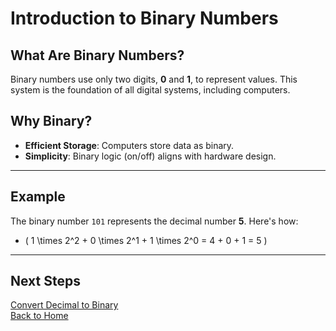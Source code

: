 # Introduction to Binary Numbers  

## What Are Binary Numbers?  
Binary numbers use only two digits, **0** and **1**, to represent values. This system is the foundation of all digital systems, including computers.

## Why Binary?  
- **Efficient Storage**: Computers store data as binary.  
- **Simplicity**: Binary logic (on/off) aligns with hardware design.

---

## Example  
The binary number `101` represents the decimal number **5**. Here's how:  
- \( 1 \times 2^2 + 0 \times 2^1 + 1 \times 2^0 = 4 + 0 + 1 = 5 \)

---

## Next Steps  
[Convert Decimal to Binary](decimal_to_binary.md)  
[Back to Home](README.md)
